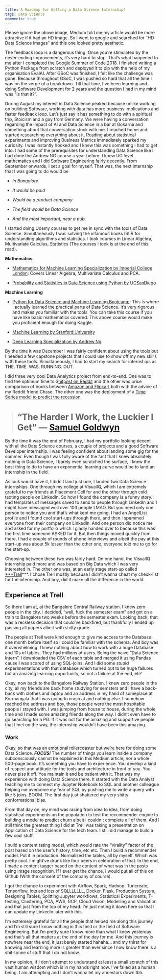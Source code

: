 ```yaml
---
title: A Roadmap for Getting a Data Science Internship!
tags: Data Science
comments: true
---
```


Please ignore the above image, Medium told me my article would be more attractive if it had an HD image. So I went to google and searched for “HD Data Science Images” and this one looked pretty aesthetic.

The feedback loop is a dangerous thing. Once you’re stimulated by the never-ending improvements, it’s very hard to stop. That’s what happened to me after I completed the Google Summer of Code 2018. I finished writing a Python Package from scratch and deployed it to pip with the help of my organisation EvalAI. After GSoC was finished, I felt like the challenge was gone. Because throughout GSoC, I was pushed so hard that all the time I was on the verge of a breakdown. Till that time, I’ve been learning and doing Software Development for 2 years and the question I had in my mind was “Is that it?”.

During August my interest in Data Science peaked because unlike working on building Software, working with data has more business implications and faster feedback loop. Let’s just say it has something to do with a spiritual trip, Stoicism and a guy from Germany. We were having a conversation regarding the impact of AI and Data Science in a bar at Gokarna and something about that conversation stuck with me. I reached home and started researching everything about it. Reading about statistical experiments and improving Business Metrics immediately sparked my curiosity. I was instantly hooked and I knew this was something I had to get into. I had some of the prerequisites for understanding Data Science like I had done the Andrew NG course a year before. I knew UG level mathematics and I did Software Engineering fairly decently. From September onwards, I set a goal for myself. That was, the next internship that I was going to do would be

* *In Bangalore*

* *It would be paid*

* *Would be a product company*

* *The field would be Data Science*

* *And the most important, near a pub.*

I started doing Udemy courses to get me in sync with the tools of Data Science. Simultaneously I was solving the infamous books ISLR for understanding algorithms and statistics. I took courses in Linear Algebra, Multivariate Calculus, Statistics (The courses I took is at the end of this read).

**Mathematics**

* [Mathematics for Machine Learning Specialization by Imperial College London](https://www.coursera.org/specializations/mathematics-machine-learning): Covers Linear Algebra, Multivariate Calculus and PCA.

* [Probability and Statistics in Data Science using Python by UCSanDiego](https://www.edx.org/course/probability-and-statistics-in-data-science-using-python)

**Machine Learning**

* [Python for Data Science and Machine Learning Bootcamp](https://www.udemy.com/python-for-data-science-and-machine-learning-bootcamp/): This is where I actually learned the practical parts of Data Science. It’s very rigorous and makes you familiar with the tools. You can take this course if you have like basic mathematics covered. This above course would make you proficient enough for doing Kaggle.

* [Machine Learning by Stanford University](https://www.coursera.org/learn/machine-learning)

* [Deep Learning Specialization by Andrew Ng](https://www.coursera.org/specializations/deep-learning)

By the time it was December I was fairly confident about using the tools but I needed a few capstone projects that I could use to show off my new skills with these tools. Simultaneously, I had to start my search for internships as THE. TIME. WAS. RUNNING. OUT.

I did three very cool Data Analytics project from end-to-end. One was to find the optimum time to S[hitpost on Reddit](https://towardsdatascience.com/the-optimum-time-to-shit-post-on-reddit-72a51cd6418b) and the other was price comparison of books between [Amazon and Flipkart](https://towardsdatascience.com/amazon-vs-flipkart-finding-the-best-prices-for-books-bab29811b801) both with the advice of my Reddit friend Chase. The other one was the deployment of a [Time Series model to predict the recession](https://github.com/guyandtheworld/Lets-Predict-The-Recession).
> # “The Harder I Work, the Luckier I Get” — [Samuel Goldwyn](https://www.brainyquote.com/quotes/samuel_goldwyn_122307)

By the time it was the end of February, I had my portfolio looking decent with all the Data Science courses, a couple of projects and a good Software Developer internship. I was feeling confident about landing some gig for the summer. Even though I was fully aware of the fact that I knew absolutely nothing in Data Science, I barely even scratched the surface, I knew the best thing to do to have an exponential learning curve would be to land an internship in the field.

As luck would have it, I didn’t land just one, I landed two Data Science internships. One through my college at VisualIQ, which I am extremely grateful to my friends at Placement Cell for and the other through cold texting people on LinkedIn. So how I found the company is a funny story. I had templates of messages saved to send to people through LinkedIn and I might have messaged well over 100 people LMAO. But you need only one person to notice you and that’s what kept me going. I had an AngelList profile and I found cool start-ups through there, and then I spammed everyone from their company on LinkedIn. And one person did notice me and asked for my portfolio which I gladly handed over to because this was the first time someone ASKED for it. But then things moved quickly from there. I had a couple of rounds of phone interviews and albeit the pay at this start-up was about 5k lesser than the other one, everyone told me to go for the start-up.

Choosing between these two was fairly hard. On one hand, the VisualIQ internship paid more and was based on Big Data which I was very interested in. The other one was, at an early stage start-up called [***Trell](https://trell.co/)***. I chose Trell mostly because I didn’t wanna cheat my check-list for the internship. And boy, did it make all the difference in the world.

## Experience at Trell

So there I am at, at the Bangalore Central Railway station. I knew zero people in the city. I decided, “well, fuck the semester exam” and got on a train to Bangalore two weeks before the semester exam. Looking back, that was a reckless decision that could’ve backfired, but thankfully I ended up passing all papers albeit with shitty grade.

The people at Trell were kind enough to give me access to the Database one month before itself so I could be familiar with the schema. And boy was it overwhelming. I knew nothing about how to work with a huge Database and 10s of tables. They had millions of users. Being the naive “Data Science Intern”, I downloaded the CSV of each table and merged it using Pandas cause I was scared of using SQL-joins. And I did some stupid experimentations with that database which turned out to be huge failures but an amazing learning opportunity, so not a failure at the end, eh?

Okay, now back to the Bangalore Railway Station. I knew zero people in the city, all my friends are back home studying for semsters and I have a back-back with clothes and laptop and an address in my hand of someplace at Kormangala that I was going to crash at and nothing else. I somehow reached the address and boy, those people were the most hospitable people I stayed with. I was jumping from house to house, during the whole time and I made some amazing friends along the way. I didn’t even have to go searching for a PG. If it was not for the amazing and supportive people that I met on the way, the internship wouldn’t have been this amazing.

### Work

Okay, so that was an emotional rollercoaster but we’re here for doing some Data Science. ***FOCUS!*** The number of things you learn inside a company subconsciously cannot be explained in this Medium article, nor a whole 500-page book. It’s something you have to experience. You develop a kind of respect and attitude for the tools and architecture in front of you. You never piss it off. You maintain it and be patient with it. That was my experience with doing Data Science there. It started with the Data Analyst teaching me to connect my Jupyter Notebook to SQL and another colleague helping me overcome my fear of SQL by pushing me to write a query with like 5 joins. BOOM. The first day just shattered my very shitty conformational bias.

From that day on, my mind was racing from idea to idea, from doing statistical experiments on the population to test the recommender engine to building a model to predict churn albeit I couldn’t complete all of them. And I still think the greatest thing I did at Trell was taking a presentation on Application of Data Science for the tech team. I still did manage to build a few cool stuff.

I build a content rating model, which would rate the “virality” factor of the post based on the user’s history, time, etc etc. Then I build a recommender model. Put it in production. Normalized the tables, all by myself. Which was pretty cool. I might’ve drunk like four beers in celebration of that. In the end, I made a content tagger based on the content of what was in the posts using Image recognition. If I ever get the chance, I would put all of this on Github (With the consent of the company of course).

I got the chance to experiment with Airflow, Spark, Hadoop, Turicreate, Tensorflow, lots and lots of SQLLLLLLL, Docker, Flask, Production System, Designing Tables, Splitting Jupyter workflows, Statistical Experiments, T-testing, Clustering, PCA, AWS, GCP, Cloud Vision, Modelling and Validation and that just from the top of my head. I’m just noting it down here so that I can update my LinkedIn later with this.

I’m extremely grateful for all the people that helped me along this journey and I’m still sure I know nothing in this field or the field of Software Engineering. But I’m pretty sure I know more than what I knew yesterday and that’s all that matters at the end of the day for me. And this journey is nowhere near the end, it just barely started hahaha… and my thirst for knowing and learning more is greater than ever since I now know there is a shit-tonne of stuff that I do not know.

In my opinion, if I don’t attempt to understand at least a small scratch of this vast human wisdom which is in my hands right now. I’ve failed as a human being. I am attempting and I don’t wanna let my ancestors down tbh.
